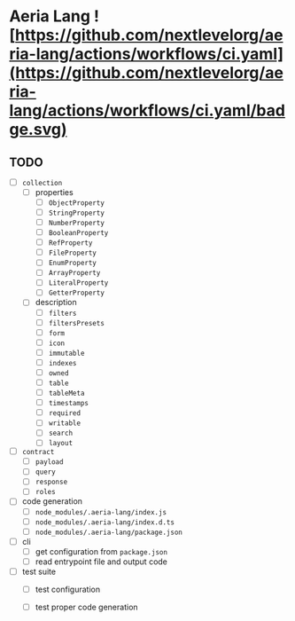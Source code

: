 # Aeria Lang ![https://github.com/nextlevelorg/aeria-lang/actions/workflows/ci.yaml](https://github.com/nextlevelorg/aeria-lang/actions/workflows/ci.yaml/badge.svg)

## TODO

- [ ] `collection`
  - [ ] properties
    - [ ] `ObjectProperty`
    - [ ] `StringProperty`
    - [ ] `NumberProperty`
    - [ ] `BooleanProperty`
    - [ ] `RefProperty`
    - [ ] `FileProperty`
    - [ ] `EnumProperty`
    - [ ] `ArrayProperty`
    - [ ] `LiteralProperty`
    - [ ] `GetterProperty`
  - [ ] description
    - [ ] `filters`
    - [ ] `filtersPresets`
    - [ ] `form`
    - [ ] `icon`
    - [ ] `immutable`
    - [ ] `indexes`
    - [ ] `owned`
    - [ ] `table`
    - [ ] `tableMeta`
    - [ ] `timestamps`
    - [ ] `required`
    - [ ] `writable`
    - [ ] `search`
    - [ ] `layout`

- [ ] `contract`
  - [ ] `payload`
  - [ ] `query`
  - [ ] `response`
  - [ ] `roles`

- [ ] code generation
  - [ ] `node_modules/.aeria-lang/index.js`
  - [ ] `node_modules/.aeria-lang/index.d.ts`
  - [ ] `node_modules/.aeria-lang/package.json`

- [ ] cli
  - [ ] get configuration from `package.json`
  - [ ] read entrypoint file and output code

- [ ] test suite
  - [ ] test configuration
  - [ ] test proper code generation



